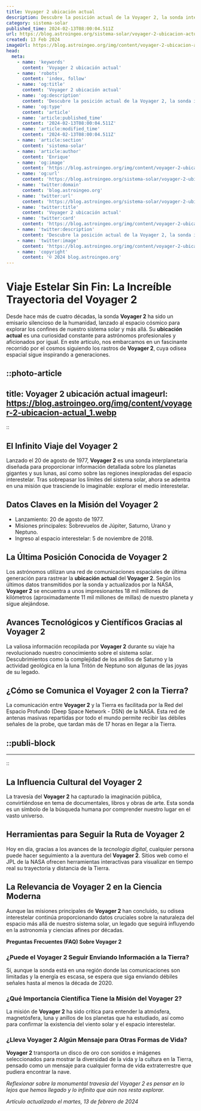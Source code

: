 ```yaml
---
title: Voyager 2 ubicación actual
description: Descubre la posición actual de la Voyager 2, la sonda interplanetaria que sigue enviando datos desde el espacio exterior.
category: sistema-solar
published_time: 2024-02-13T08:00:04.511Z
url: https://blog.astroingeo.org/sistema-solar/voyager-2-ubicacion-actual
created: 13 Feb 2024
imageUrl: https://blog.astroingeo.org/img/content/voyager-2-ubicacion-actual_1.webp
head:
  meta:
    - name: 'keywords'
      content: 'Voyager 2 ubicación actual'
    - name: 'robots'
      content: 'index, follow'
    - name: 'og:title'
      content: 'Voyager 2 ubicación actual'
    - name: 'og:description'
      content: 'Descubre la posición actual de la Voyager 2, la sonda interplanetaria que sigue enviando datos desde el espacio exterior.'
    - name: 'og:type'
      content: 'article'
    - name: 'article:published_time'
      content: '2024-02-13T08:00:04.511Z'
    - name: 'article:modified_time'
      content: '2024-02-13T08:00:04.511Z'
    - name: 'article:section'
      content: 'sistema-solar'
    - name: 'article:author'
      content: 'Enrique'
    - name: 'og:image'
      content: 'https://blog.astroingeo.org/img/content/voyager-2-ubicacion-actual_1.webp'
    - name: 'og:url'
      content: 'https://blog.astroingeo.org/sistema-solar/voyager-2-ubicacion-actual'
    - name: 'twitter:domain'
      content: 'blog.astroingeo.org'
    - name: 'twitter:url'
      content: 'https://blog.astroingeo.org/sistema-solar/voyager-2-ubicacion-actual'
    - name: 'twitter:title'
      content: 'Voyager 2 ubicación actual'
    - name: 'twitter:card'
      content: 'https://blog.astroingeo.org/img/content/voyager-2-ubicacion-actual_1.webp'
    - name: 'twitter:description'
      content: 'Descubre la posición actual de la Voyager 2, la sonda interplanetaria que sigue enviando datos desde el espacio exterior.'
    - name: 'twitter:image'
      content: 'https://blog.astroingeo.org/img/content/voyager-2-ubicacion-actual_1.webp'
    - name: 'copyright'
      content: '© 2024 blog.astroingeo.org'
---
```

# Viaje Estelar Sin Fin: La Increíble Trayectoria del Voyager 2

Desde hace más de cuatro décadas, la sonda **Voyager 2** ha sido un emisario silencioso de la humanidad, lanzado al espacio cósmico para explorar los confines de nuestro sistema solar y más allá. Su **ubicación actual** es una curiosidad constante para astrónomos profesionales y aficionados por igual. En este artículo, nos embarcamos en un fascinante recorrido por el cosmos siguiendo los rastros de **Voyager 2**, cuya odisea espacial sigue inspirando a generaciones.


::photo-article
---
title: Voyager 2 ubicación actual
imageurl: https://blog.astroingeo.org/img/content/voyager-2-ubicacion-actual_1.webp
---
::


## El Infinito Viaje del Voyager 2

Lanzado el 20 de agosto de 1977, **Voyager 2** es una sonda interplanetaria diseñada para proporcionar información detallada sobre los planetas gigantes y sus lunas, así como sobre las regiones inexploradas del espacio interestelar. Tras sobrepasar los límites del sistema solar, ahora se adentra en una misión que trasciende lo imaginable: explorar el medio interestelar.

## Datos Claves en la Misión del Voyager 2

- Lanzamiento: 20 de agosto de 1977.
- Misiones principales: Sobrevuelos de Júpiter, Saturno, Urano y Neptuno.
- Ingreso al espacio interestelar: 5 de noviembre de 2018.

## La Última Posición Conocida de Voyager 2

Los astrónomos utilizan una red de comunicaciones espaciales de última generación para rastrear la **ubicación actual** del **Voyager 2**. Según los últimos datos transmitidos por la sonda y actualizados por la NASA, **Voyager 2** se encuentra a unos impresionantes 18 mil millones de kilómetros (aproximadamente 11 mil millones de millas) de nuestro planeta y sigue alejándose.

## Avances Tecnológicos y Científicos Gracias al Voyager 2

La valiosa información recopilada por **Voyager 2** durante su viaje ha revolucionado nuestro conocimiento sobre el sistema solar. Descubrimientos como la complejidad de los anillos de Saturno y la actividad geológica en la luna Tritón de Neptuno son algunas de las joyas de su legado.

## ¿Cómo se Comunica el Voyager 2 con la Tierra?

La comunicación entre **Voyager 2** y la Tierra es facilitada por la Red del Espacio Profundo (Deep Space Network - DSN) de la NASA. Esta red de antenas masivas repartidas por todo el mundo permite recibir las débiles señales de la probe, que tardan más de 17 horas en llegar a la Tierra.


  ::publi-block
  ---
  ---
  ::
  
  
## La Influencia Cultural del Voyager 2

La travesía del **Voyager 2** ha capturado la imaginación pública, convirtiéndose en tema de documentales, libros y obras de arte. Esta sonda es un símbolo de la búsqueda humana por comprender nuestro lugar en el vasto universo.

## Herramientas para Seguir la Ruta de Voyager 2

Hoy en día, gracias a los avances de la *tecnología digital*, cualquier persona puede hacer seguimiento a la aventura del **Voyager 2**. Sitios web como el JPL de la NASA ofrecen herramientas interactivas para visualizar en tiempo real su trayectoria y distancia de la Tierra.

## La Relevancia de Voyager 2 en la Ciencia Moderna

Aunque las misiones principales de **Voyager 2** han concluido, su odisea interestelar continúa proporcionando datos cruciales sobre la naturaleza del espacio más allá de nuestro sistema solar, un legado que seguirá influyendo en la astronomía y ciencias afines por décadas.

**Preguntas Frecuentes (FAQ) Sobre Voyager 2**

### ¿Puede el Voyager 2 Seguir Enviando Información a la Tierra?

Sí, aunque la sonda está en una región donde las comunicaciones son limitadas y la energía es escasa, se espera que siga enviando débiles señales hasta al menos la década de 2020.

### ¿Qué Importancia Científica Tiene la Misión del Voyager 2?

La misión de **Voyager 2** ha sido crítica para entender la atmósfera, magnetósfera, luna y anillos de los planetas que ha estudiado, así como para confirmar la existencia del viento solar y el espacio interestelar.

### ¿Lleva Voyager 2 Algún Mensaje para Otras Formas de Vida?

**Voyager 2** transporta un disco de oro con sonidos e imágenes seleccionados para mostrar la diversidad de la vida y la cultura en la Tierra, pensado como un mensaje para cualquier forma de vida extraterrestre que pudiera encontrar la nave.

*Reflexionar sobre la monumental travesía del Voyager 2 es pensar en lo lejos que hemos llegado y lo infinito que aún nos resta explorar.*

_Artículo actualizado el martes, 13 de febrero de 2024_